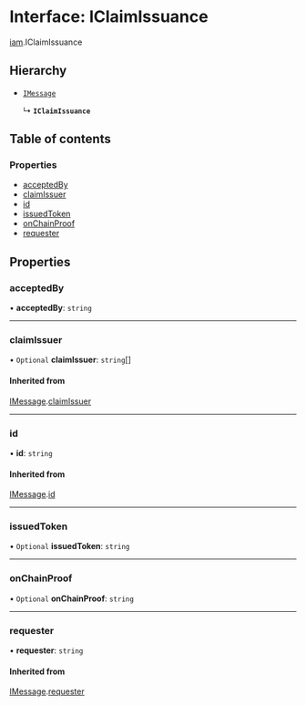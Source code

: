 # Interface: IClaimIssuance

[iam](../modules/iam.md).IClaimIssuance

## Hierarchy

- [`IMessage`](iam.IMessage.md)

  ↳ **`IClaimIssuance`**

## Table of contents

### Properties

- [acceptedBy](iam.IClaimIssuance.md#acceptedby)
- [claimIssuer](iam.IClaimIssuance.md#claimissuer)
- [id](iam.IClaimIssuance.md#id)
- [issuedToken](iam.IClaimIssuance.md#issuedtoken)
- [onChainProof](iam.IClaimIssuance.md#onchainproof)
- [requester](iam.IClaimIssuance.md#requester)

## Properties

### acceptedBy

• **acceptedBy**: `string`

___

### claimIssuer

• `Optional` **claimIssuer**: `string`[]

#### Inherited from

[IMessage](iam.IMessage.md).[claimIssuer](iam.IMessage.md#claimissuer)

___

### id

• **id**: `string`

#### Inherited from

[IMessage](iam.IMessage.md).[id](iam.IMessage.md#id)

___

### issuedToken

• `Optional` **issuedToken**: `string`

___

### onChainProof

• `Optional` **onChainProof**: `string`

___

### requester

• **requester**: `string`

#### Inherited from

[IMessage](iam.IMessage.md).[requester](iam.IMessage.md#requester)
